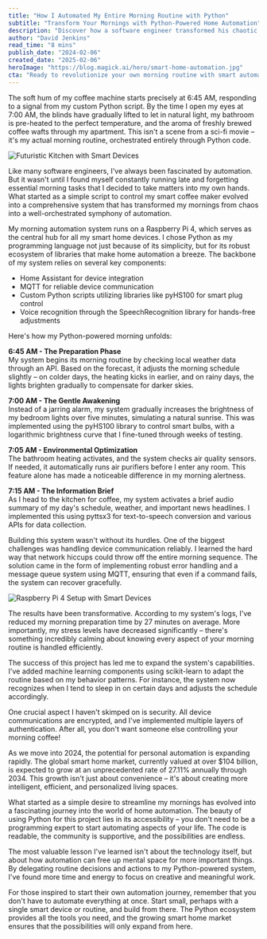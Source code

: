 ```yaml
---
title: "How I Automated My Entire Morning Routine with Python"
subtitle: "Transform Your Mornings with Python-Powered Home Automation"
description: "Discover how a software engineer transformed his chaotic mornings into a perfectly orchestrated routine using Python and smart home automation. From automated coffee brewing to AI-driven schedule adjustments, learn how this comprehensive system reduced morning preparation time by 27 minutes and significantly decreased stress levels."
author: "David Jenkins"
read_time: "8 mins"
publish_date: "2024-02-06"
created_date: "2025-02-06"
heroImage: "https://blog.magick.ai/hero/smart-home-automation.jpg"
cta: "Ready to revolutionize your own morning routine with smart automation? Follow us on LinkedIn at MagickAI to join a community of tech enthusiasts and get exclusive insights into the future of home automation!"
---
```


The soft hum of my coffee machine starts precisely at 6:45 AM, responding to a signal from my custom Python script. By the time I open my eyes at 7:00 AM, the blinds have gradually lifted to let in natural light, my bathroom is pre-heated to the perfect temperature, and the aroma of freshly brewed coffee wafts through my apartment. This isn't a scene from a sci-fi movie – it's my actual morning routine, orchestrated entirely through Python code.

![Futuristic Kitchen with Smart Devices](https://i.magick.ai/PIXE/1738853182320_magick_img.webp)

Like many software engineers, I've always been fascinated by automation. But it wasn't until I found myself constantly running late and forgetting essential morning tasks that I decided to take matters into my own hands. What started as a simple script to control my smart coffee maker evolved into a comprehensive system that has transformed my mornings from chaos into a well-orchestrated symphony of automation.

My morning automation system runs on a Raspberry Pi 4, which serves as the central hub for all my smart home devices. I chose Python as my programming language not just because of its simplicity, but for its robust ecosystem of libraries that make home automation a breeze. The backbone of my system relies on several key components:

- Home Assistant for device integration
- MQTT for reliable device communication
- Custom Python scripts utilizing libraries like pyHS100 for smart plug control
- Voice recognition through the SpeechRecognition library for hands-free adjustments

Here's how my Python-powered morning unfolds:

**6:45 AM - The Preparation Phase**  
My system begins its morning routine by checking local weather data through an API. Based on the forecast, it adjusts the morning schedule slightly – on colder days, the heating kicks in earlier, and on rainy days, the lights brighten gradually to compensate for darker skies.

**7:00 AM - The Gentle Awakening**  
Instead of a jarring alarm, my system gradually increases the brightness of my bedroom lights over five minutes, simulating a natural sunrise. This was implemented using the pyHS100 library to control smart bulbs, with a logarithmic brightness curve that I fine-tuned through weeks of testing.

**7:05 AM - Environmental Optimization**  
The bathroom heating activates, and the system checks air quality sensors. If needed, it automatically runs air purifiers before I enter any room. This feature alone has made a noticeable difference in my morning alertness.

**7:15 AM - The Information Brief**  
As I head to the kitchen for coffee, my system activates a brief audio summary of my day's schedule, weather, and important news headlines. I implemented this using pyttsx3 for text-to-speech conversion and various APIs for data collection.

Building this system wasn't without its hurdles. One of the biggest challenges was handling device communication reliably. I learned the hard way that network hiccups could throw off the entire morning sequence. The solution came in the form of implementing robust error handling and a message queue system using MQTT, ensuring that even if a command fails, the system can recover gracefully.

![Raspberry Pi 4 Setup with Smart Devices](https://i.magick.ai/PIXE/1738853182324_magick_img.webp)

The results have been transformative. According to my system's logs, I've reduced my morning preparation time by 27 minutes on average. More importantly, my stress levels have decreased significantly – there's something incredibly calming about knowing every aspect of your morning routine is handled efficiently.

The success of this project has led me to expand the system's capabilities. I've added machine learning components using scikit-learn to adapt the routine based on my behavior patterns. For instance, the system now recognizes when I tend to sleep in on certain days and adjusts the schedule accordingly.

One crucial aspect I haven't skimped on is security. All device communications are encrypted, and I've implemented multiple layers of authentication. After all, you don't want someone else controlling your morning coffee!

As we move into 2024, the potential for personal automation is expanding rapidly. The global smart home market, currently valued at over $104 billion, is expected to grow at an unprecedented rate of 27.11% annually through 2034. This growth isn't just about convenience – it's about creating more intelligent, efficient, and personalized living spaces.

What started as a simple desire to streamline my mornings has evolved into a fascinating journey into the world of home automation. The beauty of using Python for this project lies in its accessibility – you don't need to be a programming expert to start automating aspects of your life. The code is readable, the community is supportive, and the possibilities are endless.

The most valuable lesson I've learned isn't about the technology itself, but about how automation can free up mental space for more important things. By delegating routine decisions and actions to my Python-powered system, I've found more time and energy to focus on creative and meaningful work.

For those inspired to start their own automation journey, remember that you don't have to automate everything at once. Start small, perhaps with a single smart device or routine, and build from there. The Python ecosystem provides all the tools you need, and the growing smart home market ensures that the possibilities will only expand from here.